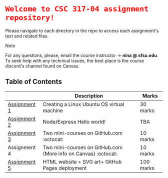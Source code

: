 # <code style="color:red"> Welcome to CSC 317-04 assignment repository!</code>
Please navigate to each directory in the repo to access each assignment's text and related files.
> [!NOTE]
> For any questions, please, email the course instructor &rarr; **nina @ sfsu.edu**.
> To seek help with any technical issues, the best place is the course discord's channel found on Canvas. 

## Table of Contents
|| Description | Marks|
| --- | --- |---|
| [Assignment 1](assignment-1/README.md)| Creating a Linux Ubuntu OS virtual machine | 30 marks|
| [Assignment 2](assignment-2/README.md)| Node/Express Hello world!|   TBA|
| [Assignment 3](assignment-3/README.md)| Two mini-courses on GitHub.com :octocat: | 10 marks|
| Assignment 4| Two mini-courses on GitHub.com (More info on Canvas) :octocat: | 10 marks|
| [Assignment 5](assignment-5/README.md)| HTML website + SVG art+ GitHub Pages deployment | 100 marks|
